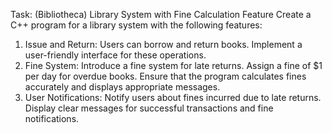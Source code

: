 Task: (Bibliotheca) Library System with Fine Calculation Feature
Create a C++ program for a library system with the following features:
1. Issue and Return: Users can borrow and return books. Implement a user-friendly
interface for these operations.
2. Fine System: Introduce a fine system for late returns. Assign a fine of $1 per day for
overdue books. Ensure that the program calculates fines accurately and displays
appropriate messages.
3. User Notifications: Notify users about fines incurred due to late returns. Display clear
messages for successful transactions and fine notifications.
